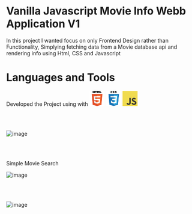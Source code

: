 # Vanilla Javascript Movie Info Webb Application V1 

In this project I wanted focus on only Frontend Design rather than Functionality, Simplying fetching data from a Movie database api and rendering info using Html, CSS and Javascript



# Languages and Tools
 
 Developed the Project using with 
 <img src="https://github.com/github/explore/blob/main/topics/html/html.png" alt="html" width="40" height="40"/>  <img src="https://github.com/github/explore/blob/main/topics/css/css.png" alt="css" width="40" height="40"/>  <img src="https://github.com/github/explore/blob/main/topics/javascript/javascript.png" alt="javascript" width="40" height="40"/>  


 <br><br>
 
 ![image](https://user-images.githubusercontent.com/42888722/150372570-0e28a881-543a-47bd-b458-40f11bbb3b1b.png)

<br><br>

Simple Movie Search

![image](https://user-images.githubusercontent.com/42888722/150373046-2e6d1476-e81a-42e3-b643-a3c10c33444f.png)

<br><br>

![image](https://user-images.githubusercontent.com/42888722/150373352-342e668c-7538-437e-ab1c-787369dccbbf.png)
